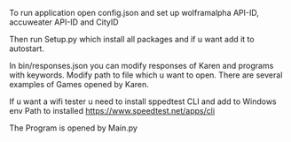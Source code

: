 To run application open config.json and set up wolframalpha API-ID, accuweater API-ID and CityID

Then run Setup.py which install all packages and if u want add it to autostart.

In bin/responses.json you can modify responses of Karen and programs with keywords. Modify path to file which u want to open. There are several examples of Games opened by Karen.

If u want a wifi tester u need to install sppedtest CLI and add to Windows env Path to installed https://www.speedtest.net/apps/cli

The Program is opened by Main.py